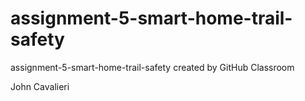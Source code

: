 # assignment-5-smart-home-trail-safety
assignment-5-smart-home-trail-safety created by GitHub Classroom

John Cavalieri
